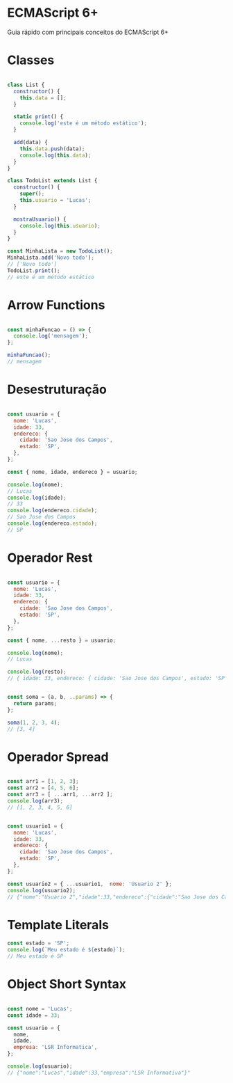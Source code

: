 # ECMAScript 6+
Guia rápido com principais conceitos do ECMAScript 6+

# Classes

``` javascript

class List {
  constructor() {
    this.data = [];
  }

  static print() {
    console.log('este é um método estático');
  }

  add(data) {
    this.data.push(data);
    console.log(this.data);
  }
}

class TodoList extends List {
  constructor() {
    super();
    this.usuario = 'Lucas';
  }

  mostraUsuario() {
    console.log(this.usuario);
  }
}

const MinhaLista = new TodoList();
MinhaLista.add('Novo todo');
// ['Novo todo']
TodoList.print();
// este é um método estático

```

# Arrow Functions

``` javascript

const minhaFuncao = () => {
  console.log('mensagem');
};

minhaFuncao();
// mensagem

```

# Desestruturação

``` javascript

const usuario = {
  nome: 'Lucas',
  idade: 33,
  endereco: {
    cidade: 'Sao Jose dos Campos',
    estado: 'SP',
  },
};

const { nome, idade, endereco } = usuario;

console.log(nome);
// Lucas
console.log(idade);
// 33
console.log(endereco.cidade);
// Sao Jose dos Campos
console.log(endereco.estado);
// SP

```

# Operador Rest

``` javascript 

const usuario = {
  nome: 'Lucas',
  idade: 33,
  endereco: {
    cidade: 'Sao Jose dos Campos',
    estado: 'SP',
  },
};

const { nome, ...resto } = usuario;

console.log(nome);
// Lucas

console.log(resto);
// { idade: 33, endereco: { cidade: 'Sao Jose dos Campos', estado: 'SP' }

```

``` javascript 

const soma = (a, b, ..params) => {
  return params;
};

soma(1, 2, 3, 4);
// [3, 4]

```

# Operador Spread

``` javascript 

const arr1 = [1, 2, 3];
const arr2 = [4, 5, 6];
const arr3 = [ ...arr1, ...arr2 ];
console.log(arr3);
// [1, 2, 3, 4, 5, 6]

```

``` javascript

const usuario1 = {
  nome: 'Lucas',
  idade: 33,
  endereco: {
    cidade: 'Sao Jose dos Campos',
    estado: 'SP',
  },
};

const usuario2 = { ...usuario1,  nome: 'Usuario 2' };
console.log(usuario2);
// {"nome":"Usuario 2","idade":33,"endereco":{"cidade":"Sao Jose dos Campos","estado":"SP"}}

```

# Template Literals

``` javascript
const estado = 'SP';
console.log(`Meu estado é ${estado}`);
// Meu estado é SP
```

# Object Short Syntax

``` javascript

const nome = 'Lucas';
const idade = 33;

const usuario = {
  nome,
  idade,
  empresa: 'LSR Informatica',
};

console.log(usuario);
// {"nome":"Lucas","idade":33,"empresa":"LSR Informativa"}"

```
